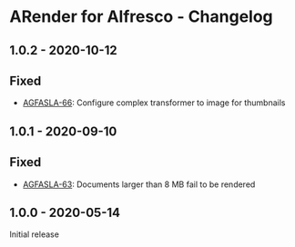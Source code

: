 # ARender for Alfresco - Changelog

## 1.0.2 - 2020-10-12

## Fixed

* [AGFASLA-66](https://xenitsupport.jira.com/browse/AGFASLA-66): Configure complex transformer to image for thumbnails

## 1.0.1 - 2020-09-10

## Fixed

* [AGFASLA-63](https://xenitsupport.jira.com/browse/AGFASLA-63): Documents larger than 8 MB fail to be rendered

## 1.0.0 - 2020-05-14

Initial release
